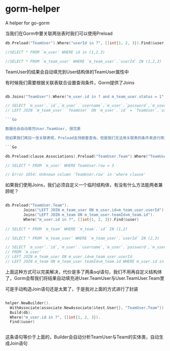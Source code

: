 # gorm-helper
A helper for go-gorm


当我们在Gorm中要关联两张表时我们可以使用Preload

```Go
db.Preload("TeamUser").Where("userId in ?", []int{1, 2, 3}).Find(&user)

//SELECT * FROM `m_user` WHERE id in (1,2,3)

//SELECT * FROM `m_team_user` WHERE `m_team_user`.`userId` IN (1,2,3)

```

TeamUser的结果会自动填充到User结构体的TeamUser属性中

有时候我们需要根据关联表联合设置查询条件，Gorm提供了Joins

```Go

db.Joins("TeamUser").Where("m_user.id in ? and m_team_user.status = 1", []int{1, 2, 3}).Find(&user)

// SELECT `m_user`.`id`,`m_user`.`username`,`m_user`.`password`,`m_user`.`email`,`m_user`.`createdAt`,`m_user`.`updatedAt`,`TeamUser`.`id` AS `TeamUser__id`,`TeamUser`.`userId` AS `TeamUser__userId`,`TeamUser`.`teamId` AS `TeamUser__teamId`,`TeamUser`.`role` AS `TeamUser__role`,`TeamUser`.`createdAt` AS `TeamUser__createdAt`,`TeamUser`.`updatedAt` AS `TeamUser__updatedAt`,`TeamUser`.`status` AS `TeamUser__status` FROM `m_user` 
// LEFT JOIN `m_team_user` `TeamUser` ON `m_user`.`id` = `TeamUser`.`userId` WHERE m_user.id in (1,2,3) and m_team_user.status = 1

```Go

数据也会自动填充User.TeamUser, 很完美

但如果我们再加一张关联表呢，Preload支持嵌套查询，但是我们无法用关联表的条件来进行筛选

```Go

db.Preload(clause.Associations).Preload("TeamUser.Team").Where("TeamUser.row = ?", 3).Find(&user)

// SELECT * FROM `m_user` WHERE TeamUser.row = 3

// Error 1054: Unknown column 'TeamUser.row' in 'where clause'

```

如果我们使用Joins，我们必须自定义一个临时结构体，有没有什么方法能两者兼顾呢？

```Go

db.Preload("TeamUser.Team").
		Joins("LEFT JOIN m_team_user ON m_user.id=m_team_user.userId").
		Joins("LEFT JOIN m_team ON m_team_user.teamId=m_team.id").
		Where("m_user.id in ?", []int{1, 2, 3}).Find(&user)
    
// SELECT * FROM `m_team` WHERE `m_team`.`id` IN (1,2)

// SELECT * FROM `m_team_user` WHERE `m_team_user`.`userId` IN (2,3)

// SELECT `m_user`.`id`,`m_user`.`username`,`m_user`.`password`,`m_user`.`email`,`m_user`.`createdAt`,`m_user`.`updatedAt`
// FROM `m_user` 
// LEFT JOIN m_team_user ON m_user.id=m_team_user.userId 
// LEFT JOIN m_team ON m_team_user.teamId=m_team.id WHERE m_user.id in (1,2,3) and m_team_user.role=3

```

上面这种方式可以完美解决，代价是多了两条sql语句，我们不用再自定义结构体了，Gorm会帮我们将结果自动填充进User.TeamUser与User.TeamUser.Team里

可是手动构造Join语句还是太累了，于是我对上面的方式进行了封装

```Go

helper.NewBuilder().
  WithAssociate(associate.NewAssociate(&test.User{}, "TeamUser.Team")).
  Build(db).
  Where("m_user.id in ?", []int{1, 2, 3}).
  Find(&user)
  
```

这条语句等价于上面的，Builder会自动分析TeamUser与Team的实体类，自动生成Join语句









